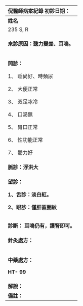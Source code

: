 ﻿|**倪醫師病案紀錄**     初診日期：|
| :- |
|**姓名**|**性別：**|**年齡及體型**|**來診日期：**|
|235 S, R|男||3/11/2008|
|<p>**來診原因：聽力變差、耳鳴。**</p><p></p>|
|<p>**問診：**</p><p>1、 睡尚好、時頻尿</p><p>2、 大便正常</p><p>3、 双足冰冷</p><p>4、 口渴無</p><p>5、 胃口正常</p><p>6、 性功能正常</p><p>7、 體力好</p>|
|**脈診：浮洪大**|
|<p>**望診：**</p><p>**1、舌診：淡白紅。**</p><p>**2、眼診：僅肝區圈紋**</p>|
||
||
|**診斷： 耳鳴仍有，護腎即可。**|
|<p>**針灸處方：** </p><p></p>|
|<p>**中藥處方：** </p><p>**HT- 99** </p>|
|**解說：**|
|**備註：**|

